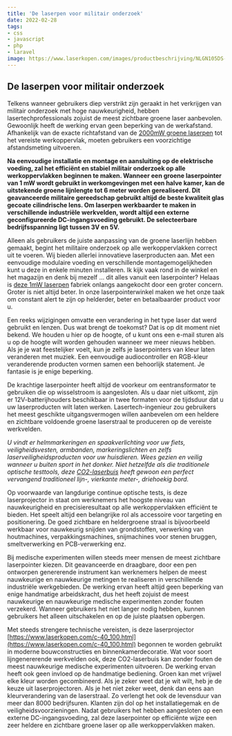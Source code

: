 ```yaml
---
title: 'De laserpen voor militair onderzoek'
date: 2022-02-28
tags:
- css
- javascript
- php
- laravel
image: https://www.laserkopen.com/images/productbeschrijving/NLGN105DS-1.jpg
---
```

## De laserpen voor militair onderzoek

Telkens wanneer gebruikers diep verstrikt zijn geraakt in het verkrijgen van militair onderzoek met hoge nauwkeurigheid, hebben lasertechprofessionals zojuist de meest zichtbare groene laser aanbevolen. Gewoonlijk heeft de werking ervan geen beperking van de werkafstand. Afhankelijk van de exacte richtafstand van de [2000mW groene laserpen](https://www.laserkopen.com/c-40_77_78-p-9733.html) tot het vereiste werkoppervlak, moeten gebruikers een voorzichtige afstandsmeting uitvoeren.

**Na eenvoudige installatie en montage en aansluiting op de elektrische voeding, zal het efficiënt en stabiel militair onderzoek op alle werkoppervlakken beginnen te maken. Wanneer een groene laserpointer van 1 mW wordt gebruikt in werkomgevingen met een halve kamer, kan de uitstekende groene lijnlengte tot 6 meter worden gerealiseerd. Dit geavanceerde militaire gereedschap gebruikt altijd de beste kwaliteit glas gecoate cilindrische lens. Om laserpen werkbaarder te maken in verschillende industriële werkvelden, wordt altijd een externe geconfigureerde DC-ingangsvoeding gebruikt. De selecteerbare bedrijfsspanning ligt tussen 3V en 5V.**

Alleen als gebruikers de juiste aanpassing van de groene laserlijn hebben gemaakt, begint het militaire onderzoek op alle werkoppervlakken correct uit te voeren. Wij bieden allerlei innovatieve laserproducten aan. Met een eenvoudige modulaire voeding en verschillende montagemogelijkheden kunt u deze in enkele minuten installeren. Ik kijk vaak rond in de winkel en het magazijn en denk bij mezelf ... dit alles vanuit een laserpointer? Helaas is [deze 1mW laserpen](https://www.laserkopen.com/c-40_77_78-p-9668.html) fabriek onlangs aangekocht door een groter concern. Groter is niet altijd beter. In onze laserpointerwinkel maken we het onze taak om constant alert te zijn op helderder, beter en betaalbaarder product voor u.

Een reeks wijzigingen omvatte een verandering in het type laser dat werd gebruikt en lenzen. Dus wat brengt de toekomst? Dat is op dit moment niet bekend. We houden u hier op de hoogte, of u kunt ons een e-mail sturen als u op de hoogte wilt worden gehouden wanneer we meer nieuws hebben. Als je je wat feestelijker voelt, kun je zelfs je laserpointers van kleur laten veranderen met muziek. Een eenvoudige audiocontroller en RGB-kleur veranderende producten vormen samen een behoorlijk statement. Je fantasie is je enige beperking.

De krachtige laserpointer heeft altijd de voorkeur om een ​​transformator te gebruiken die op wisselstroom is aangesloten. Als u daar niet uitkomt, zijn er 12V-batterijhouders beschikbaar in twee formaten voor de tijdsduur dat u uw laserproducten wilt laten werken. Lasertech-ingenieur zou gebruikers het meest geschikte uitgangsvermogen willen aanbevelen om een ​​heldere en zichtbare voldoende groene laserstraal te produceren op de vereiste werkvelden.

*U vindt er helmmarkeringen en spaakverlichting voor uw fiets, veiligheidsvesten, armbanden, markeringslichten en zelfs laserveiligheidsproducten voor uw huisdieren. Wees gezien en veilig wanneer u buiten sport in het donker. Niet hetzelfde als die traditionele optische testtools, deze [CO2-laserbuis](https://www.laserkopen.com/c-40_99-p-9915.html) heeft gewoon een perfect vervangend traditioneel lijn-, vierkante meter-, driehoekig bord.*

Op voorwaarde van langdurige continue optische tests, is deze laserprojector in staat om werknemers het hoogste niveau van nauwkeurigheid en precisieresultaat op alle werkoppervlakken efficiënt te bieden. Het speelt altijd een belangrijke rol als accessoire voor targeting en positionering. De goed zichtbare en heldergroene straal is bijvoorbeeld werkbaar voor nauwkeurig snijden van grondstoffen, verwerking van houtmachines, verpakkingsmachines, snijmachines voor stenen bruggen, smeltverwerking en PCB-verwerking enz.

Bij medische experimenten willen steeds meer mensen de meest zichtbare laserpointer kiezen. Dit geavanceerde en draagbare, door een pen ontworpen genererende instrument kan werknemers helpen de meest nauwkeurige en nauwkeurige metingen te realiseren in verschillende industriële werkgebieden. De werking ervan heeft altijd geen beperking van enige handmatige arbeidskracht, dus het heeft zojuist de meest nauwkeurige en nauwkeurige medische experimenten zonder fouten verzekerd. Wanneer gebruikers het niet langer nodig hebben, kunnen gebruikers het alleen uitschakelen en op de juiste plaatsen opbergen.

Met steeds strengere technische vereisten, is deze laserprojector [https://www.laserkopen.com/c-40_100.html](https://www.laserkopen.com/c-40_100.html) begonnen te worden gebruikt in moderne bouwconstructies en binnenkamerdecoratie. Wat voor soort lijngenererende werkvelden ook, deze CO2-laserbuis kan zonder fouten de meest nauwkeurige medische experimenten uitvoeren. De werking ervan heeft ook geen invloed op de handmatige bediening. Groen kan met vrijwel elke kleur worden gecombineerd. Als je zeker weet dat je wit wilt, heb je de keuze uit laserprojectoren. Als je het niet zeker weet, denk dan eens aan kleurverandering van de laserstraal. Zo verlengt het ook de levensduur van meer dan 8000 bedrijfsuren. Klanten zijn dol op het installatiegemak en de veiligheidsvoorzieningen. Nadat gebruikers het hebben aangesloten op een externe DC-ingangsvoeding, zal deze laserpointer op efficiënte wijze een zeer heldere en zichtbare groene laser op alle werkoppervlakken maken.

